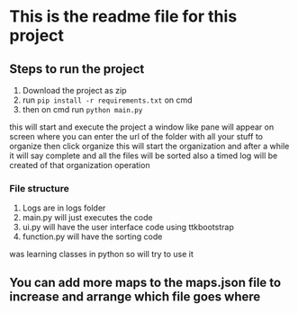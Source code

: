 # This is the readme file for this project

## Steps to run the project
1. Download the project as zip
2. run `pip install -r requirements.txt` on cmd
3. then on cmd run `python main.py`

this will start and execute the project a window like pane will appear on screen where you can enter the url of the folder with all your stuff to organize then click organize this will start the organization and after a while it will say complete and all the files will be sorted also a timed log will be created of that organization operation

### File structure
1. Logs are in logs folder
2. main.py will just executes the code
3. ui.py will have the user interface code using ttkbootstrap
4. function.py will have the sorting code

was learning classes in python so will try to use it 

## You can add more maps to the maps.json file to increase and arrange which file goes where